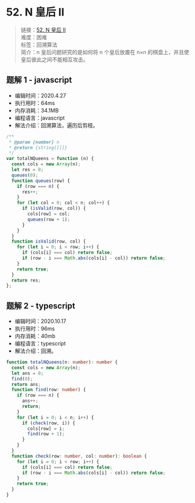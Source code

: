 # 52. N 皇后 II

> 链接：[52. N 皇后 II](https://leetcode-cn.com/problems/n-queens-ii/)  
> 难度：困难  
> 标签：回溯算法  
> 简介：n 皇后问题研究的是如何将 n 个皇后放置在 n×n 的棋盘上，并且使皇后彼此之间不能相互攻击。

## 题解 1 - javascript

- 编辑时间：2020.4.27
- 执行用时：64ms
- 内存消耗：34.1MB
- 编程语言：javascript
- 解法介绍：回溯算法，遍历后剪枝。

```javascript
/**
 * @param {number} n
 * @return {string[][]}
 */
var totalNQueens = function (n) {
  const cols = new Array(n);
  let res = 0;
  queues(0);
  function queues(row) {
    if (row === n) {
      res++;
    }
    for (let col = 0; col < n; col++) {
      if (isValid(row, col)) {
        cols[row] = col;
        queues(row + 1);
      }
    }
  }
  function isValid(row, col) {
    for (let i = 0; i < row; i++) {
      if (cols[i] === col) return false;
      if (row - i === Math.abs(cols[i] - col)) return false;
    }
    return true;
  }
  return res;
};
```

## 题解 2 - typescript

- 编辑时间：2020.10.17
- 执行用时：96ms
- 内存消耗：40mb
- 编程语言：typescript
- 解法介绍：回溯。

```typescript
function totalNQueens(n: number): number {
  const cols = new Array(n);
  let ans = 0;
  find(0);
  return ans;
  function find(row: number) {
    if (row === n) {
      ans++;
      return;
    }
    for (let i = 0; i < n; i++) {
      if (check(row, i)) {
        cols[row] = i;
        find(row + 1);
      }
    }
  }
  function check(row: number, col: number): boolean {
    for (let i = 0; i < row; i++) {
      if (cols[i] === col) return false;
      if (row - i === Math.abs(cols[i] - col)) return false;
    }
    return true;
  }
}
```
